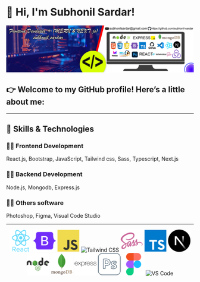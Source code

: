 # 👋 Hi, I'm Subhonil Sardar!

![Banner](./Linkedin-banner%20frontend.jpg)

## 👉 Welcome to my GitHub profile! Here’s a little about me:

---

## 🌟 Skills & Technologies

### **👩‍💻 Frontend Development**

<p> React.js, Bootstrap, JavaScript, Tailwind css, Sass, Typescript, Next.js  </p>

### **👩‍💻 Backend Development**

<p> Node.js, Mongodb, Express.js  </p>

### **👩‍💻 Others software** 

<p> Photoshop, Figma, Visual Code Studio  </p>

---

<p align="center">
  <img src="https://raw.githubusercontent.com/devicons/devicon/master/icons/react/react-original-wordmark.svg" alt="React.js" width="60" height="60">
  <img src="https://raw.githubusercontent.com/devicons/devicon/master/icons/bootstrap/bootstrap-plain.svg" alt="Bootstrap" width="60" height="60">
  <img src="https://raw.githubusercontent.com/devicons/devicon/master/icons/javascript/javascript-original.svg" alt="JavaScript" width="60" height="60">
 <img src="https://upload.wikimedia.org/wikipedia/commons/d/d5/Tailwind_CSS_Logo.svg" alt="Tailwind CSS" width="60" height="60">
  <img src="https://raw.githubusercontent.com/devicons/devicon/master/icons/sass/sass-original.svg" alt="Sass" width="60" height="60">
  <img src="https://raw.githubusercontent.com/devicons/devicon/master/icons/typescript/typescript-original.svg" alt="TypeScript" width="60" height="60">
  <img src="https://raw.githubusercontent.com/devicons/devicon/master/icons/nextjs/nextjs-original.svg" alt="Next.js" width="60" height="60">
  <img src="https://raw.githubusercontent.com/devicons/devicon/master/icons/nodejs/nodejs-original-wordmark.svg" alt="Node.js" width="60" height="60">
  <img src="https://raw.githubusercontent.com/devicons/devicon/master/icons/mongodb/mongodb-original-wordmark.svg" alt="MongoDB" width="60" height="60">
  <img src="https://raw.githubusercontent.com/devicons/devicon/master/icons/express/express-original-wordmark.svg" alt="Express.js" width="60" height="60">
  <img src="https://raw.githubusercontent.com/devicons/devicon/master/icons/photoshop/photoshop-line.svg" alt="Photoshop" width="60" height="60">
  <img src="https://raw.githubusercontent.com/devicons/devicon/master/icons/figma/figma-original.svg" alt="Figma" width="60" height="60">
  <img src="https://cdn.jsdelivr.net/gh/devicons/devicon/icons/vscode/vscode-original.svg" alt="VS Code" width="60" height="60">

</p>

